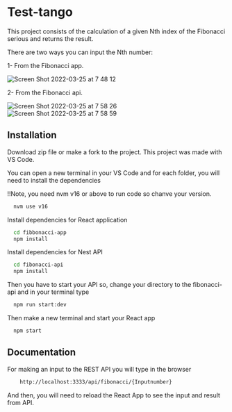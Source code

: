 # Test-tango

This project consists of the calculation of a given Nth index of the Fibonacci serious and returns the result. 



There are two ways you can input the Nth number:

1- From the Fibonacci app. 



![Screen Shot 2022-03-25 at 7 48 12](https://user-images.githubusercontent.com/18705623/160133807-2969cd81-3cea-4fd4-8100-cd924981a015.png)

2- From the Fibonacci api.

![Screen Shot 2022-03-25 at 7 58 26](https://user-images.githubusercontent.com/18705623/160135024-441e5f5d-89e1-407f-b50d-146aaf11613d.png)
![Screen Shot 2022-03-25 at 7 58 59](https://user-images.githubusercontent.com/18705623/160135034-9196278b-906b-4b8e-8922-6c417f0df9ea.png)

## Installation

Download zip file or make a fork to the project.
This project was made with VS Code.

You can open a new terminal in your VS Code and for each folder, you will need to install the dependencies

!!Note, you need nvm v16 or above to run code so chanve your version.
```bash
  nvm use v16
```

Install  dependencies for React application

```bash
  cd fibbonacci-app
  npm install
```

Install  dependencies for Nest API

```bash
  cd fibonacci-api
  npm install
```

Then you have to start your API so, change your directory to the fibonacci-api and in your terminal
type


```bash
  npm run start:dev
```

Then make a new terminal and start your React app
```bash
  npm start
```

## Documentation

For making an input to the REST API you will type in the browser

```bash
    http://localhost:3333/api/fibonacci/{Inputnumber}
```

And then, you will need to reload the React App to see the input and result from API.
